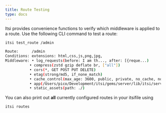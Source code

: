 ```yaml
---
title: Route Testing
type: docs
---
```

Itsi provides convenience functions to verify which middleware is applied to a route.
Use the following CLI command to test a route:

```bash
itsi test_route /admin
```

```bash
Route:      /admin
Conditions: extensions: html,css,js,png,jpg,
Middleware: • log_requests(before: I am th..., after: [{reque...)
           • compress(zstd gzip deflate br, ["all"])
           • cors(*, GET POST PUT DELETE)
           • etag(strong/md5, if_none_match)
           • cache_control(max_age: 3600, public, private, no_cache, no_store, must_revalidate, proxy_revalidate, immutable)
           • app(/Users/pico/Development/itsi/gems/server/lib/itsi/server/rack_interface.rb:1)
           • static_assets(path: ./)
```

You can also print out **all** currently configured routes in your itsifile using
```bash
itsi routes
```
